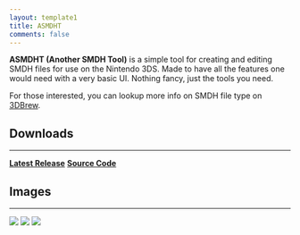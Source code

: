 ```yaml
---
layout: template1
title: ASMDHT
comments: false
---
```


<p><strong>ASMDHT (Another SMDH Tool)</strong> is a simple tool for creating and editing SMDH files for use on the Nintendo 3DS. Made to have all the features one would need with a very basic UI. Nothing fancy, just the tools you need.</p>

<p>For those interested, you can lookup more info on SMDH file type on <a href="http://3dbrew.org/wiki/SMDH" target="_blank">3DBrew</a>.</p>

<h2>Downloads</h2>

<hr />
<p><a class="btn btn-danger btn-large" href="https://github.com/Lomeli12/ASMDHT/releases/latest" target="_blank"><span class="fa fa-download"></span> <strong>Latest Release</strong></a> <a class="btn btn-success btn-large" href="https://github.com/Lomeli12/ASMDHT" target="_blank"><span class="fa fa-github"></span> <strong>Source Code</strong></a></p>

<h2>Images</h2>
<hr />
<div id="slider">
    <img src="{{ site.baseurl }}/assets/gallery/asmdht/asmdht0.png">
    <img src="{{ site.baseurl }}/assets/gallery/asmdht/asmdht1.png">
    <img src="{{ site.baseurl }}/assets/gallery/asmdht/asmdht2.png">
</div>
